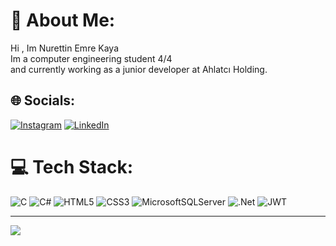 # 💫 About Me:
Hi , Im Nurettin Emre Kaya<br>Im a computer engineering student 4/4<br>and currently working as a junior developer at Ahlatcı Holding.


## 🌐 Socials:
[![Instagram](https://img.shields.io/badge/Instagram-%23E4405F.svg?logo=Instagram&logoColor=white)](https://instagram.com/nemreekaya) [![LinkedIn](https://img.shields.io/badge/LinkedIn-%230077B5.svg?logo=linkedin&logoColor=white)](https://linkedin.com/in/nurettin-emre-kaya-674937206) 

# 💻 Tech Stack:
![C](https://img.shields.io/badge/c-%2300599C.svg?style=flat-square&logo=c&logoColor=white) ![C#](https://img.shields.io/badge/c%23-%23239120.svg?style=flat-square&logo=c-sharp&logoColor=white) ![HTML5](https://img.shields.io/badge/html5-%23E34F26.svg?style=flat-square&logo=html5&logoColor=white) ![CSS3](https://img.shields.io/badge/css3-%231572B6.svg?style=flat-square&logo=css3&logoColor=white) ![MicrosoftSQLServer](https://img.shields.io/badge/Microsoft%20SQL%20Server-CC2927?style=flat-square&logo=microsoft%20sql%20server&logoColor=white) 
![.Net](https://img.shields.io/badge/.NET-5C2D91?style=flat-square&logo=.net&logoColor=white) ![JWT](https://img.shields.io/badge/JWT-black?style=flat-square&logo=JSON%20web%20tokens)

---
[![](https://visitcount.itsvg.in/api?id=emrekaya25&icon=8&color=12)](https://visitcount.itsvg.in)

<!-- Proudly created with GPRM ( https://gprm.itsvg.in ) -->
